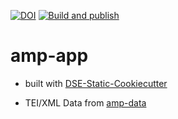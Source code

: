 [![DOI](https://zenodo.org/badge/DOI/10.5281/zenodo.8009647.svg)](https://doi.org/10.5281/zenodo.8009647) 
[![Build and publish](https://github.com/Auden-Musulin-Papers/amp-app/actions/workflows/build.yml/badge.svg)](https://github.com/Auden-Musulin-Papers/amp-app/actions/workflows/build.yml)

# amp-app

- built with [DSE-Static-Cookiecutter](https://github.com/acdh-ch/dse-static-cookiecutter)

- TEI/XML Data from [amp-data](https://github.com/Auden-Musulin-Papers/amp-data)
